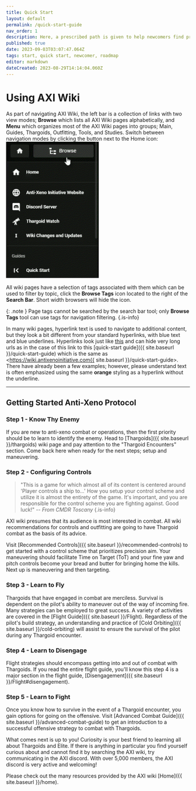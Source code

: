 ```yaml
---
title: Quick Start
layout: default
permalink: /quick-start-guide
nav_order: 1
description: Here, a prescribed path is given to help newcomers find priority information and references for extended study.
published: true
date: 2023-09-03T03:07:47.064Z
tags: start, quick start, newcomer, roadmap
editor: markdown
dateCreated: 2023-08-29T14:14:04.060Z
---
```


# Using AXI Wiki

As part of navigating AXI Wiki, the left bar is a collection of links with two view modes; **Browse** which lists all AXI Wiki pages alphabetically, and **Menu** which organizes most of the AXI Wiki pages into groups; Main, Guides, Thargoids, Outfitting, Tools, and Studies. Switch between navigation modes by clicking the button next to the Home icon:
![navigation_bar_sample.gif](/assets/images/navigation_bar_sample.gif)

All wiki pages have a selection of tags associated with them which can be used to filter by topic, click the **Browse Tags** icon located to the right of the **Search Bar**. Short width browsers will hide the icon.

{: .note }
Page tags cannot be searched by the search bar tool; only **Browse Tags** tool can use tags for navigation filtering. {.is-info}

In many wiki pages, hyperlink text is used to navigate to additional content, but they look a bit different from your standard hyperlinks, with blue text and blue underlines. Hyperlinks look just like [this]() and can hide very long urls as in the case of this link to this [quick-start guide]({{ site.baseurl }}/quick-start-guide) which is the same as <https://wiki.antixenoinitiative.com{{ site.baseurl }}/quick-start-guide>. There have already been a few examples; however, please understand text is often emphasized using the same **orange** styling as a hyperlink without the underline.

---

## Getting Started Anti-Xeno Protocol

### Step 1 - Know Thy Enemy

If you are new to anti-xeno combat or operations, then the first priority should be to learn to identify the enemy. Head to [Thargoids]({{ site.baseurl }}/thargoids) wiki page and pay attention to the "Thargoid Encounters" section. Come back here when ready for the next steps; setup and maneuvering.

### Step 2 - Configuring Controls

>"This is a game for which almost all of its content is centered around 'Player controls a ship to...' How you setup your control scheme and utilize it is almost the entirety of the game. It's important, and you are responsible for the control scheme you are fighting against. Good luck!"
> -- *From CMDR Toscany* {.is-info}

AXI wiki presumes that its audience is most interested in combat. All wiki recommendations for controls and outfitting are going to have Thargoid combat as the basis of its advice. 

Visit [Recommended Controls]({{ site.baseurl }}/recommended-controls) to get started with a control scheme that prioritizes precision aim. Your maneuvering should facilitate Time on Target (ToT) and your fine yaw and pitch controls become your bread and butter for bringing home the kills. Next up is maneuvering and then targeting.

### Step 3 - Learn to Fly

Thargoids that have engaged in combat are merciless. Survival is dependent on the pilot's ability to maneuver out of the way of incoming fire. Many strategies can be employed to great success. A variety of activities are covered in the [Flight Guide]({{ site.baseurl }}/Flight). Regardless of the pilot's build strategy, an understanding and practice of [Cold Orbiting]({{ site.baseurl }}/cold-orbiting) will assist to ensure the survival of the pilot during any Thargoid encounter.

### Step 4 - Learn to Disengage

Flight strategies should encompass getting into and out of combat with Thargoids. If you read the entire flight guide, you'll know this step 4 is a major section in the flight guide, [Disengagement]({{ site.baseurl }}/Flight#disengagement).

### Step 5 - Learn to Fight

Once you know how to survive in the event of a Thargoid encounter, you gain options for going on the offensive. Visit [Advanced Combat Guide]({{ site.baseurl }}/advanced-combat-guide) to get an introduction to a successful offensive strategy to combat with Thargoids.

What comes next is up to you! Curiosity is your best friend to learning all about Thargoids and Elite. If there is anything in particular you find yourself curious about and cannot find it by searching the AXI wiki, try communicating in the AXI discord. With over 5,000 members, the AXI discord is very active and welcoming!

Please check out the many resources provided by the AXI wiki [Home]({{ site.baseurl }}/home).